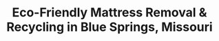 ---
layout: location.njk
title: "Eco-Friendly Mattress Removal & Recycling in Blue Springs, Missouri"
metaDescription: "Professional mattress pickup and eco-friendly recycling in Blue Springs, MO. Over 1 million mattresses recycled nationwide. Next-day service for Kansas City suburbs "
permalink: /mattress-removal/missouri/kansas-city/blue-springs/
state: "Missouri"
stateSlug: "missouri"
city: "Blue Springs"
citySlug: "blue-springs"
parentMetro: "Kansas City"
zip: "64015"
latitude: 39.0169
longitude: -94.2816
tier: 2
population: 58604
businessLicense: "MO-BLS-2025-001"
pricing:
  oneItem: 125
  twoItems: 155
  threeItems: 180
  isPopular: twoItems
serviceArea: "Blue Springs, Missouri and surrounding Kansas City metro communities"
neighborhoods: [
  {
    "name": "Adams Dairy Landing",
    "zipCodes": ["64015"]
  },
  {
    "name": "City Center",
    "zipCodes": ["64015"]
  },
  {
    "name": "Colonial Highlands", 
    "zipCodes": ["64015"]
  },
  {
    "name": "Ridgewood Place",
    "zipCodes": ["64015"]
  },
  {
    "name": "Chapman Farms",
    "zipCodes": ["64015"]
  },
  {
    "name": "Fleming Park Area",
    "zipCodes": ["64015"]
  },
  {
    "name": "Downtown Blue Springs",
    "zipCodes": ["64015"]
  },
  {
    "name": "Blue Springs Lake",
    "zipCodes": ["64015"]
  },
  {
    "name": "Woods Chapel",
    "zipCodes": ["64015"]
  },
  {
    "name": "Little Blue River",
    "zipCodes": ["64015"]
  },
  {
    "name": "I-70 Corridor",
    "zipCodes": ["64015"]
  },
  {
    "name": "Blue Ridge",
    "zipCodes": ["64015"]
  },
  {
    "name": "Coronado",
    "zipCodes": ["64015"]
  },
  {
    "name": "Fieldstone",
    "zipCodes": ["64015"]
  },
  {
    "name": "Vintage Park",
    "zipCodes": ["64015"]
  },
  {
    "name": "Prairie Point",
    "zipCodes": ["64015"]
  },
  {
    "name": "Lakewood Village",
    "zipCodes": ["64015"]
  },
  {
    "name": "Longview Heights", 
    "zipCodes": ["64015"]
  }
]
zipCodes: [
  "64015",
  "64014"
]
recyclingPartners: [
  "Missouri Scrap Metal Recovery",
  "Kansas City Regional Processing",
  "Midwest Foam Recycling Network",
  "Jackson County Environmental Services"
]
nearbyCities: [
  {
    "name": "Kansas City",
    "slug": "kansas-city",
    "distance": 19,
    "isSuburb": false
  },
  {
    "name": "Independence",
    "slug": "independence",
    "distance": 12,
    "isSuburb": true
  },
  {
    "name": "Lee's Summit",
    "slug": "lees-summit", 
    "distance": 15,
    "isSuburb": true
  }
]
reviews:
  count: 89
  featured:
    - text: "Perfect for our family moving within Blue Springs School District. Kids needed new beds for the house upgrade, and these folks recycled our old queen and twin sets eco-responsibly. Great to know the materials went to good use instead of just landfill."
      author: "Jennifer K."
      neighborhood: "Chapman Farms"
    - text: "As an environmental science teacher at one of our Blue Ribbon schools, I appreciate companies that actually walk the talk on recycling. They provided documentation showing exactly how our mattress components were processed - steel to scrap metal, foam to carpet padding. This is how responsible business should work in our community."
      author: "Dr. Michael Chen"
      neighborhood: "Colonial Highlands"
    - text: "Smooth pickup. Out before 8am."
      author: "Dave R."
      neighborhood: "Adams Dairy Landing"
faqs:
  - question: "How does your eco-friendly recycling work in Blue Springs?"
    answer: "We've recycled over 1 million mattresses nationwide through certified facilities. Your Blue Springs mattress components become steel for construction, foam for carpet padding, and fabric for insulation - documented recycling you can trust."
  - question: "Do you serve all Blue Springs neighborhoods?"
    answer: "Yes, complete coverage from Adams Dairy Landing shopping area to Fleming Park residential neighborhoods, City Center to Blue Springs Lake communities. Every Blue Springs ZIP code gets eco-friendly pickup service."
  - question: "What makes your service more eco-friendly than bulk waste pickup?" 
    answer: "Unlike Republic Services bulk pickup that sends mattresses to landfills, we guarantee recycling through our nationwide network. Missouri lacks the Bye Bye Mattress program, making private eco-friendly disposal essential."
  - question: "Can you handle Blue Springs School District housing moves?"
    answer: "Absolutely. We coordinate around school calendars and serve families moving within the district boundaries. Our recycling approach aligns with Blue Springs' environmental education values."
  - question: "What's included in your $125 eco-friendly service?"
    answer: "Complete sustainable service: curbside pickup, transportation to certified recycling facilities, and documented environmental compliance. No hidden fees for Blue Springs neighborhoods or eco-processing."
  - question: "How quickly can you pick up mattresses in Blue Springs?"
    answer: "Next-day eco-friendly pickup throughout Blue Springs. We often accommodate same-day requests for Kansas City suburb families with urgent moving timelines."
  - question: "Do you provide recycling documentation for Blue Springs businesses?"
    answer: "Yes, we provide detailed recycling certificates showing exact disposal methods and facility locations. Essential for Adams Dairy Landing businesses and Blue Springs companies requiring environmental compliance."
  - question: "How does your service compare to Jackson County transfer stations?"
    answer: "Transfer stations typically send mattresses to landfills. Our specialized recycling process recovers 90%+ of mattress materials, supporting Missouri's environmental goals and Blue Springs' sustainable community values."

pageContent:
  heroDescription: "Eco-friendly mattress pickup and recycling serving Blue Springs families and businesses. Part of our nationwide network that has recycled over 1 million mattresses, with next-day Kansas City suburb service."
  aboutService: "Need eco-friendly mattress removal in Blue Springs? We provide guaranteed recycling through our nationwide network that has processed over 1 million mattresses sustainably. Our service covers every Blue Springs neighborhood from Adams Dairy Landing's shopping district to Fleming Park's residential areas. As Missouri lacks the Extended Producer Responsibility programs found in other states, choosing certified eco-friendly disposal becomes crucial for environmentally conscious Blue Springs families. Whether you're upgrading beds within the Blue Springs School District boundaries, outfitting new homes in Chapman Farms development, or clearing inventory from Adams Dairy Landing businesses, we ensure your mattresses become valuable raw materials rather than landfill waste. Our Kansas City suburb service coordinates around school schedules and community events, making sustainable disposal convenient for Blue Springs' family-focused lifestyle."
  serviceAreasIntro: "From historic downtown Blue Springs to modern Fleming Park developments, our eco-friendly pickup reaches every sustainable-minded household in Missouri's 8th largest Kansas City suburb:"
  regulationsCompliance: "Blue Springs residents have limited eco-friendly disposal options since Missouri lacks the mattress stewardship programs operating in California, Oregon, and Connecticut. The city's private waste management model through Republic Services and Waste Management typically routes bulk items to landfills. Local Jackson County transfer stations offer disposal but don't guarantee recycling. Our service provides documented sustainable disposal that supports Blue Springs' commitment to environmental responsibility. With 58,000+ residents in family-focused neighborhoods, our eco-friendly approach offers the recycling option that environmentally conscious Blue Springs families seek."
  environmentalImpact: "Our Blue Springs service connects to a nationwide recycling network that has diverted over 1 million mattresses from landfills. Each mattress generates approximately 75 pounds of steel for construction projects, 15 pounds of foam for carpet padding production, and fabric for insulation manufacturing. This circular economy approach supports Missouri's environmental goals while providing the documentation Blue Springs businesses and environmentally conscious residents require. Unlike Springfield's municipal $20 recycling program, our comprehensive service includes pickup, processing, and certified disposal tracking. We partner with Missouri scrap metal recovery facilities and regional foam processing centers, creating local economic value from Blue Springs' waste stream."
  howItWorksScheduling: "Next-day eco-friendly appointments throughout Blue Springs. We coordinate around Blue Springs School District calendars and Kansas City commuting schedules for family convenience."
  howItWorksService: "Certified environmental team provides curbside collection using eco-equipped vehicles. We handle Adams Dairy Landing businesses and Fleming Park residences with equal commitment to sustainable practices."
  howItWorksDisposal: "Your mattress enters our documented recycling network where 90%+ of materials become new products. Steel components go to Missouri recycling facilities, while foam supports regional manufacturing - complete environmental accountability."
  sidebarStats:
    mattressesRemoved: "3,247"
    nationwideRecycled: "1,000,000+"
---